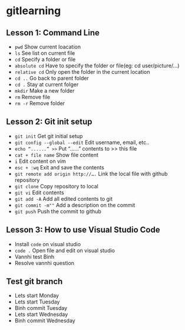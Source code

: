# gitlearning
## Lesson 1: Command Line
* `pwd` Show current loacation
* `ls` See list on current file
* `cd` Specify a folder or file
* `absolute cd` Have to specify the folder or file(eg: cd user/picture/...)
* `relative cd` Only open the folder in the current location
* `cd ..` Go back to parent folder
* `cd .` Stay at current folger
* `mkdir` Make a new folder
* `rm` Remove file
* `rm -r` Remove folder
## Lesson 2: Git init setup
* `git init` Get git initial setup
* `git config --global --edit` Edit username, email, etc..
* `echo “......” >>` Put “......” contents to >> this file
* `cat + file name` Show file content
* `i` Edit content on vim
* `esc + :wq` Exit and save the contents
* `git remote add origin http://….` Link the local file with github repository
* `git clone` Copy repository to local
* `git vi` Edit contents
* `git add -A` Add all edited contents to git
* `git commit -m""` Add a description on the commit
* `git push` Push the commit to github 
## Lesson 3: How to use Visual Studio Code
* Install `code` on visual studio
* `code .` Open file and edit on visual studio
* Vannhi test Binh
* Resolve vannhi question

## Test git branch
* Lets start Monday
* Lets start Tuesday
* Binh commit Tuesday
* Lets start Wednesday
* Binh commit Wednesday
